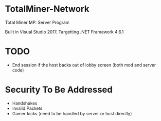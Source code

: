 # TotalMiner-Network
Total Miner MP: Server Program

Built in Visual Studio 2017.  Targetting .NET Framework 4.6.1


# TODO
* End session if the host backs out of lobby screen (both mod and server code)

# Security To Be Addressed
* Handshakes
* Invalid Packets
* Gamer kicks (need to be handled by server or host directly)

